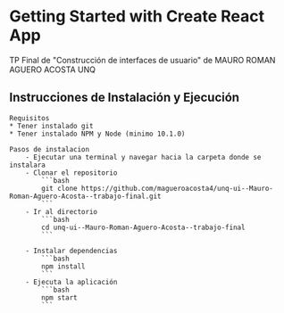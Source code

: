 # Getting Started with Create React App

TP Final de "Construcción de interfaces de usuario" de MAURO ROMAN AGUERO ACOSTA
UNQ

## Instrucciones de Instalación y Ejecución

    Requisitos
    * Tener instalado git
    * Tener instalado NPM y Node (minimo 10.1.0)

    Pasos de instalacion
        - Ejecutar una terminal y navegar hacia la carpeta donde se instalara
        - Clonar el repositorio 
            ```bash
            git clone https://github.com/magueroacosta4/unq-ui--Mauro-Roman-Aguero-Acosta--trabajo-final.git
            ```
        - Ir al directorio 
            ```bash
            cd unq-ui--Mauro-Roman-Aguero-Acosta--trabajo-final
            ```

        - Instalar dependencias
            ```bash
            npm install
            ```
        - Ejecuta la aplicación
            ```bash
            npm start
            ```